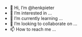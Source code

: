 - 👋 Hi, I’m @henkpieter
- 👀 I’m interested in ...
- 🌱 I’m currently learning ...
- 💞️ I’m looking to collaborate on ...
- 📫 How to reach me ...

<!---
henkpieter/henkpieter is a ✨ special ✨ repository because its `README.md` (this file) appears on your GitHub profile.
You can click the Preview link to take a look at your changes.
--->
